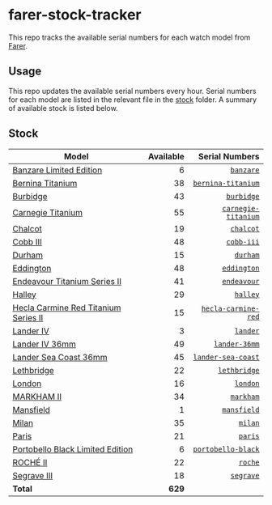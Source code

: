 # farer-stock-tracker

This repo tracks the available serial numbers for each watch model from [Farer](https://farer.com).

## Usage

This repo updates the available serial numbers every hour. Serial numbers for each model are listed in the relevant file in the [stock](./stock) folder. A summary of available stock is listed below.

## Stock

| Model | Available | Serial Numbers |
| ----- | --------: | -------------: |
| [Banzare Limited Edition](https://usd.farer.com/products/banzare) | 6 | [`banzare`](./stock/banzare) |
| [Bernina Titanium](https://usd.farer.com/products/bernina-titanium) | 38 | [`bernina-titanium`](./stock/bernina-titanium) |
| [Burbidge](https://usd.farer.com/products/burbidge) | 43 | [`burbidge`](./stock/burbidge) |
| [Carnegie Titanium](https://usd.farer.com/products/carnegie-titanium) | 55 | [`carnegie-titanium`](./stock/carnegie-titanium) |
| [Chalcot](https://usd.farer.com/products/chalcot) | 19 | [`chalcot`](./stock/chalcot) |
| [Cobb III](https://usd.farer.com/products/cobb-iii) | 48 | [`cobb-iii`](./stock/cobb-iii) |
| [Durham](https://usd.farer.com/products/durham) | 15 | [`durham`](./stock/durham) |
| [Eddington](https://usd.farer.com/products/eddington) | 48 | [`eddington`](./stock/eddington) |
| [Endeavour Titanium Series II](https://usd.farer.com/products/endeavour) | 41 | [`endeavour`](./stock/endeavour) |
| [Halley](https://usd.farer.com/products/halley) | 29 | [`halley`](./stock/halley) |
| [Hecla Carmine Red Titanium Series II](https://usd.farer.com/products/hecla-carmine-red) | 15 | [`hecla-carmine-red`](./stock/hecla-carmine-red) |
| [Lander IV](https://usd.farer.com/products/lander) | 3 | [`lander`](./stock/lander) |
| [Lander IV 36mm](https://usd.farer.com/products/lander-36mm) | 49 | [`lander-36mm`](./stock/lander-36mm) |
| [Lander Sea Coast 36mm](https://usd.farer.com/products/lander-sea-coast) | 45 | [`lander-sea-coast`](./stock/lander-sea-coast) |
| [Lethbridge](https://usd.farer.com/products/lethbridge) | 22 | [`lethbridge`](./stock/lethbridge) |
| [London](https://usd.farer.com/products/london) | 16 | [`london`](./stock/london) |
| [MARKHAM II](https://usd.farer.com/products/markham) | 34 | [`markham`](./stock/markham) |
| [Mansfield](https://usd.farer.com/products/mansfield) | 1 | [`mansfield`](./stock/mansfield) |
| [Milan](https://usd.farer.com/products/milan) | 35 | [`milan`](./stock/milan) |
| [Paris](https://usd.farer.com/products/paris) | 21 | [`paris`](./stock/paris) |
| [Portobello Black Limited Edition](https://usd.farer.com/products/portobello-black) | 6 | [`portobello-black`](./stock/portobello-black) |
| [ROCHÉ II](https://usd.farer.com/products/roche) | 22 | [`roche`](./stock/roche) |
| [Segrave III](https://usd.farer.com/products/segrave) | 18 | [`segrave`](./stock/segrave) |
| **Total** | **629** | |
